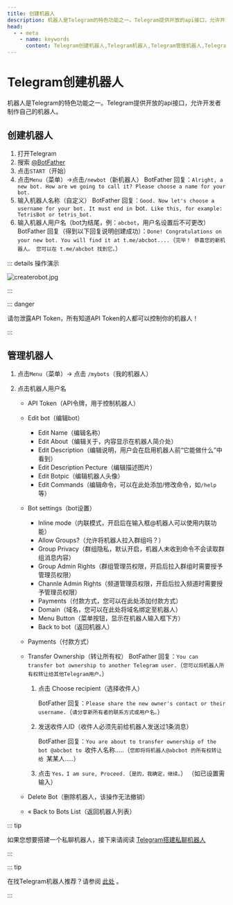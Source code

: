 ```yaml
---
title: 创建机器人
description: 机器人是Telegram的特色功能之一。Telegram提供开放的api接口，允许开发者制作自己的机器人。本文介绍了如何创建自己的机器人，以及管理机器人的各项功能说明。访问TGwiki - Telegram知识库，了解更多Telegram使用技巧。
head:
  - - meta
    - name: keywords
      content: Telegram创建机器人,Telegram机器人,Telegram管理机器人,Telegram编辑机器人,TG创建机器人,TG机器人,TG管理机器人,TG编辑机器人,电报创建机器人,电报机器人,电报管理机器人,电报编辑机器人,Telegram功能,TGwiki,Telegram知识库
---
```


# Telegram创建机器人

机器人是Telegram的特色功能之一。Telegram提供开放的api接口，允许开发者制作自己的机器人。

## 创建机器人

1. 打开Telegram
2. 搜索 [@BotFather](https://t.me/botfather)
3. 点击`START`（开始）
4. 点击`Menu`（菜单）->点击`/newbot`（新机器人）
    BotFather 回复：`Alright, a new bot. How are we going to call it? Please choose a name for your bot.`
5. 输入机器人名称（自定义）
    BotFather 回复：`Good. Now let's choose a username for your bot. It must end in `bot`. Like this, for example: TetrisBot or tetris_bot.`
6. 输入机器人用户名（bot为结尾，例：`abcbot`，用户名设置后不可更改）
    BotFather 回复（得到以下回复说明创建成功）：`Done! Congratulations on your new bot. You will find it at t.me/abcbot....`（`完毕！ 恭喜您的新机器人。 您可以在 t.me/abcbot 找到它。`）

::: details 操作演示

![createrobot.jpg](https://s2.loli.net/2024/01/28/PFo3Mq7CdxAsTby.jpg)

:::

::: danger

请勿泄露API Token，所有知道API Token的人都可以控制你的机器人！

:::

## 管理机器人

1. 点击`Menu`（菜单）-> 点击 `/mybots`（我的机器人）

2. 点击机器人用户名

   - API Token（API令牌，用于控制机器人）

   - Edit bot（编辑bot）

     - Edit Name（编辑名称）
     - Edit About（编辑关于，内容显示在机器人简介处）
     - Edit Description（编辑说明，用户会在启用机器人前“它能做什么”中看到）
     - Edit Description Pecture（编辑描述图片）
     - Edit Botpic（编辑机器人头像）
     - Edit Commands（编辑命令，可以在此处添加/修改命令，如`/help`等）

   - Bot settings（bot设置）

     - lnline mode（内联模式，开启后在输入框@机器人可以使用内联功能）
     - Allow Groups?（允许将机器人拉入群组吗？）
     - Group Privacy（群组隐私，默认开启，机器人未收到命令不会读取群组消息内容）
     - Group Admin Rights（群组管理员权限，开启后拉入群组时需要授予管理员权限）
     - Channle Admin Rights（频道管理员权限，开启后拉入频道时需要授予管理员权限）
     - Payments（付款方式，您可以在此处添加付款方式）
     - Domain（域名，您可以在此处将域名绑定至机器人）
     - Menu Button（菜单按钮，显示在机器人输入框下方）
     - Back to bot（返回机器人）

   - Payments（付款方式） 

   - Transfer Ownership（转让所有权）
     BotFather 回复：`You can transfer bot ownership to another Telegram user.`（`您可以将机器人所有权转让给其他Telegram用户。`）

     1. 点击 Choose recipient（选择收件人）

        BotFather 回复：`Please share the new owner's contact or their username.`（`请分享新所有者的联系方式或用户名。`）

     2. 发送收件人ID（收件人必须先前给机器人发送过1条消息）

        BotFather 回复：`You are about to transfer ownership of the bot @abcbot to `收件人名称.....（`您即将将机器人@abcbot 的所有权转让给 `某某人.....）

     3. 点击 `Yes，I am sure, Proceed.`（`是的，我确定，继续。`）
        （如已设置需输入）

   - Delete Bot（删除机器人，该操作无法撤销）

   - « Back to Bots List（返回机器人列表）

::: tip

如果您想要搭建一个私聊机器人，接下来请阅读 [Telegram搭建私聊机器人](/tgwiki/livegram)

:::

::: tip

在找Telegram机器人推荐？请参阅 [此处](/tgwiki/robot) 。

:::
